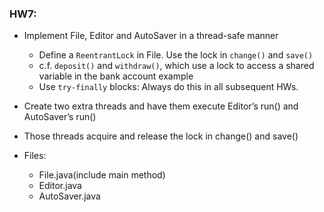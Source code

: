 ### HW7:

* Implement File, Editor and AutoSaver in a thread-safe
manner
    * Define a `ReentrantLock` in File. Use the lock in `change()` and `save()`
    * c.f. `deposit()` and `withdraw()`, which use a lock to access a shared variable in the bank account example
    * Use `try-finally` blocks: Always do this in all subsequent HWs.
* Create two extra threads and have them execute Editor’s run() and AutoSaver’s run()
* Those threads acquire and release the lock in change() and save()

* Files:
    * File.java(include main method)
    * Editor.java
    * AutoSaver.java